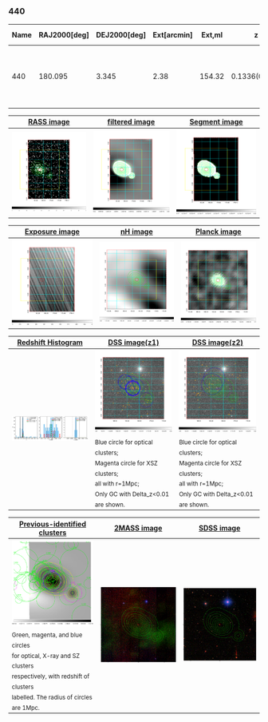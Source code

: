 <div STYLE="page-break-after: always;"></div>

### 440

|Name|RAJ2000[deg]|DEJ2000[deg] |Ext[arcmin]| Ext,ml | z | z_src| C|GC(XSZ,Delta_z<0.01)| GC(OPT,Delta_z<0.01)|GC| R_sig[arcmin] | R500[arcmin] | R500[Mpc]| CRsig[c/s] | CR500[c/s] |L500[1E44 erg/s]|F500[1E-12 erg/s/cm^2]| M500[1E14 Msun]|Tx[keV]|Cnt_sig|Beta|Rc[arcmin]|Comment|Alias|
|---|---|---|---|---|---|------|---|--------|---------|----------|---|---|---|---|---|---|---|---|---|---|---|---|---|---|
|440| 180.095| 3.345| 2.38| 154.32| 0.1336(0.006)| z1, z_xsz| B| F20, MCXC, PSZ2, Tar, XB| A, N, RM, W| A, C, F20, MCXC, N, PSZ2, Tar, W, XB| 8.800| 8.162| 1.162| 0.416(0.042)| 0.412(0.041)| 3.858(0.173)| 8.158(0.366)| 5.07(0.11)| 6.08(0.08)| 176.6| 0.908(-0.095+0.065)| 4.329(-0.590+0.414)| -| k274|

|[RASS image](../image/440/440_img.pdf)|[filtered image](../image/440/440_fil.pdf)|[Segment image](../image/440/440_seg.pdf)|
|-------------------|--------------------|-------------------|
| <img src="../image/440/440_img.png" width="300">  | <img src="../image/440/440_fil.png" width="300">   | <img src="../image/440/440_seg.png" width="300">  |

|[Exposure image](../image/440/440_mex.pdf)| [nH image](../image/440/440_nh.pdf)| [Planck image](../image/440/440_p.pdf)|
|-------------------|--------------------|-------------------|
|<img src="../image/440/440_mex.png" width="300">   | <img src="../image/440/440_nh.png" width="300">    | <img src="../image/440/440_p.png" width="300"> |

|[Redshift Histogram](../image/440/440_zg.pdf) | [DSS image(z1)](../image/440/440_dss_z1.pdf)      |  [DSS image(z2)](../image/440/440_dss_z2.pdf)    |
|-------------------|--------------------|-------------------|
|<img src="../image/440/440_zg.png" width="300"> |<img src="../image/440/440_dss_z1.png" width="300"> <sub><br>Blue circle for optical clusters; <br>Magenta circle for XSZ clusters; <br>all with r=1Mpc; <br>Only GC with Delta_z<0.01 are shown. </sub>| <img src="../image/440/440_dss_z2.png" width="300"><sub><br>Blue circle for optical clusters; <br>Magenta circle for XSZ clusters; <br>all with r=1Mpc; <br>Only GC with Delta_z<0.01 are shown. </sub> |

|[Previous-identified clusters](../image/440/440_gc.pdf) | [2MASS image](../image/440/440_2mass.pdf)      |[SDSS image](../image/440/440_sdss.pdf)   |
|-------------------|-------------------|-------------------|
|<img src=../image/440/440_gc.png width="300"> <br><sub>Green, magenta, and blue circles <br>for optical, X-ray and SZ clusters <br>respectively, with redshift of clusters <br>labelled. The radius of circles <br>are 1Mpc.</sub>|<img src="../image/440/440_2mass.png" width="300">  | <img src="../image/440/440_sdss.png" width="300">  |





